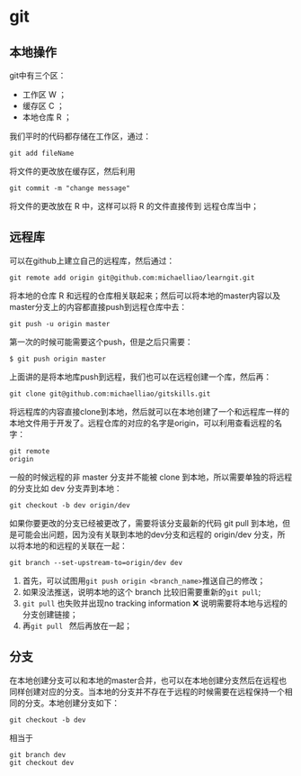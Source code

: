 # git

## 本地操作

git中有三个区：

- 工作区 W ；
- 缓存区 C ；
- 本地仓库 R ；

我们平时的代码都存储在工作区，通过：

```shell
git add fileName
```

将文件的更改放在缓存区，然后利用 

```shell
git commit -m "change message"
```

将文件的更改放在 R 中，这样可以将 R 的文件直接传到 远程仓库当中；

## 远程库

可以在github上建立自己的远程库，然后通过：

```shell
git remote add origin git@github.com:michaelliao/learngit.git
```

将本地的仓库 R 和远程的仓库相关联起来；然后可以将本地的master内容以及master分支上的内容都直接push到远程仓库中去：

```shell
git push -u origin master
```

第一次的时候可能需要这个push，但是之后只需要：

```shell
$ git push origin master
```

上面讲的是将本地库push到远程，我们也可以在远程创建一个库，然后再：

```shell
git clone git@github.com:michaelliao/gitskills.git
```

将远程库的内容直接clone到本地，然后就可以在本地创建了一个和远程库一样的本地文件用于开发了。远程仓库的对应的名字是origin，可以利用查看远程的名字：

```shell
git remote 
origin
```

一般的时候远程的非 master 分支并不能被 clone 到本地，所以需要单独的将远程的分支比如 dev 分支弄到本地：

```shell
git checkout -b dev origin/dev
```

如果你要更改的分支已经被更改了，需要将该分支最新的代码 git pull 到本地，但是可能会出问题，因为没有关联到本地的dev分支和远程的 origin/dev 分支，所以将本地的和远程的关联在一起：

```shell
git branch --set-upstream-to=origin/dev dev
```

1. 首先，可以试图用`git push origin <branch_name>`推送自己的修改；
2. 如果没法推送，说明本地的这个 branch 比较旧需要重新的`git pull`;
3. `git pull` 也失败并出现no tracking information ❌ 说明需要将本地与远程的分支创建链接；
4. 再`git pull ` 然后再放在一起；

## 分支

在本地创建分支可以和本地的master合并，也可以在本地创建分支然后在远程也同样创建对应的分支。当本地的分支并不存在于远程的时候需要在远程保持一个相同的分支。本地创建分支如下：

```shell
git checkout -b dev
```

相当于

```shell
git branch dev
git checkout dev
```



